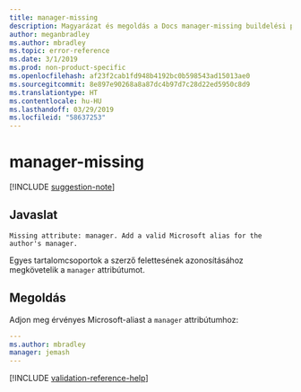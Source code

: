 ```yaml
---
title: manager-missing
description: Magyarázat és megoldás a Docs manager-missing buildelési problémájára
author: meganbradley
ms.author: mbradley
ms.topic: error-reference
ms.date: 3/1/2019
ms.prod: non-product-specific
ms.openlocfilehash: af23f2cab1fd948b4192bc0b598543ad15013ae0
ms.sourcegitcommit: 8e897e90268a8a87dc4b97d7c28d22ed5950c8d9
ms.translationtype: HT
ms.contentlocale: hu-HU
ms.lasthandoff: 03/29/2019
ms.locfileid: "58637253"
---
```

# <a name="manager-missing"></a>manager-missing

[!INCLUDE [suggestion-note](includes/suggestion-note.md)]

## <a name="suggestion"></a>Javaslat

`Missing attribute: manager. Add a valid Microsoft alias for the author's manager.`

Egyes tartalomcsoportok a szerző felettesének azonosításához megkövetelik a `manager` attribútumot.

## <a name="resolution"></a>Megoldás

Adjon meg érvényes Microsoft-aliast a `manager` attribútumhoz:

```yml
---
ms.author: mbradley
manager: jemash
---
```

<!--make sure to add this file to your includes folder and verify the path-->
[!INCLUDE [validation-reference-help](includes/validation-reference-help.md)]
